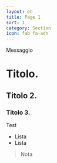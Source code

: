 ```yaml
---
layout: en
title: Page 1
sort: 1
category: Section
icon: fab fa-adn
---
```

<p class="message">
   Messaggio
</p>

# Titolo.
## Titolo 2.
### Titolo 3.

Test

- Lista
- Lista

> Nota